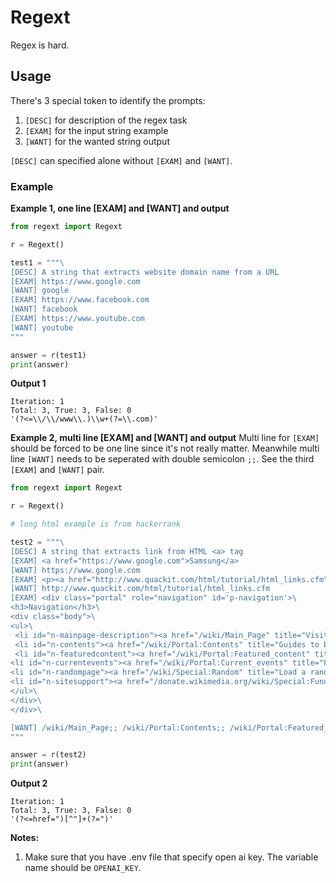 # Regext

Regex is hard.

## Usage

There's 3 special token to identify the prompts:

1. `[DESC]` for description of the regex task
2. `[EXAM]` for the input string example
3. `[WANT]` for the wanted string output

`[DESC]` can specified alone without `[EXAM]` and `[WANT]`.

### Example

**Example 1, one line [EXAM] and [WANT] and output**

```python
from regext import Regext

r = Regext()

test1 = """\
[DESC] A string that extracts website domain name from a URL
[EXAM] https://www.google.com
[WANT] google
[EXAM] https://www.facebook.com
[WANT] facebook
[EXAM] https://www.youtube.com
[WANT] youtube
"""

answer = r(test1)
print(answer)
```

**Output 1**

```
Iteration: 1
Total: 3, True: 3, False: 0
'(?<=\\/\\/www\\.)\\w+(?=\\.com)'
```

**Example 2, multi line [EXAM] and [WANT] and output**
Multi line for `[EXAM]` should be forced to be one line since it's not really matter. Meanwhile multi line `[WANT]` needs to be seperated with double semicolon `;;`. See the third `[EXAM]` and `[WANT]` pair.

```python
from regext import Regext

r = Regext()

# long html example is from hackerrank

test2 = """\
[DESC] A string that extracts link from HTML <a> tag
[EXAM] <a href="https://www.google.com">Samsung</a>
[WANT] https://www.google.com
[EXAM] <p><a href="http://www.quackit.com/html/tutorial/html_links.cfm">Example Link</a></p>
[WANT] http://www.quackit.com/html/tutorial/html_links.cfm
[EXAM] <div class="portal" role="navigation" id='p-navigation'>\
<h3>Navigation</h3>\
<div class="body">\
<ul>\
 <li id="n-mainpage-description"><a href="/wiki/Main_Page" title="Visit the main page [z]" accesskey="z">Main page</a></li>\
 <li id="n-contents"><a href="/wiki/Portal:Contents" title="Guides to browsing Wikipedia">Contents</a></li>\
 <li id="n-featuredcontent"><a href="/wiki/Portal:Featured_content" title="Featured content  the best of Wikipedia">Featured content</a></li>\
<li id="n-currentevents"><a href="/wiki/Portal:Current_events" title="Find background information on current events">Current events</a></li>\
<li id="n-randompage"><a href="/wiki/Special:Random" title="Load a random article [x]" accesskey="x">Random article</a></li>\
<li id="n-sitesupport"><a href="/donate.wikimedia.org/wiki/Special:FundraiserRedirector?utm_source=donate&utm_medium=sidebar&utm_campaign=C13_en.wikipedia.org&uselang=en" title="Support us">Donate to Wikipedia</a></li>\
</ul>\
</div>\
</div>\

[WANT] /wiki/Main_Page;; /wiki/Portal:Contents;; /wiki/Portal:Featured_content;; /wiki/Portal:Current_events;; /wiki/Special:Random;; /donate.wikimedia.org/wiki/Special:FundraiserRedirector?utm_source=donate&utm_medium=sidebar&utm_campaign=C13_en.wikipedia.org&uselang=en
"""

answer = r(test2)
print(answer)
```

**Output 2**

```
Iteration: 1
Total: 3, True: 3, False: 0
'(?<=href=")[^"]+(?=")'
```

**Notes:**

1. Make sure that you have .env file that specify open ai key. The variable name should be `OPENAI_KEY`.

